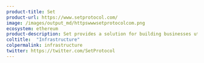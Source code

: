 ```yaml
---
product-title: Set
product-url: https://www.setprotocol.com/
image: /images/output_md/httpswwwsetprotocolcom.png
ecosystem: ethereum
product-description: Set provides a solution for building businesses utilizing tokenized baskets including decentralized brokerages, robo-advisors, and issuance order bulletin boards. [Interview with Set co-founder Inje Yeo](/tokensets).
coltitle:  "Infrastructure"
colpermalink: infrastructure
twitter: https://twitter.com/SetProtocol
---
```

